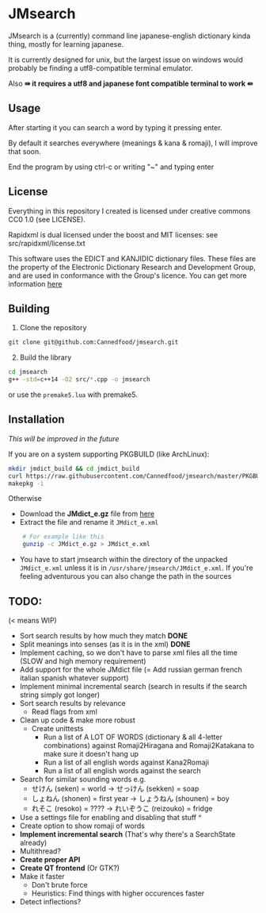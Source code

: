 # JMsearch

JMsearch is a (currently) command line japanese-english dictionary kinda thing, mostly for learning japanese.

It is currently designed for unix, but the largest issue on windows would probably be finding a utf8-compatible terminal emulator.

Also **⇛ it requires a utf8 and japanese font compatible terminal to work ⇚**

## Usage

After starting it you can search a word by typing it pressing enter.

By default it searches everywhere (meanings & kana & romaji), I will improve that soon.

End the program by using ctrl-c or writing "~" and typing enter

## License
Everything in this repository I created is licensed under creative commons CC0 1.0 (see LICENSE).

Rapidxml is dual licensed under the boost and MIT licenses: see src/rapidxml/license.txt

This software uses the EDICT and KANJIDIC dictionary files. These files are the property of the Electronic Dictionary Research and Development Group, and are used in conformance with the Group's licence. You can get more information [here](http://www.edrdg.org/jmdict/j_jmdict.html)

## Building

1. Clone the repository
```bash
git clone git@github.com:Cannedfood/jmsearch.git
```

2. Build the library
```bash
cd jmsearch
g++ -std=c++14 -O2 src/*.cpp -o jmsearch
```
or use the `premake5.lua` with premake5.

## Installation
*This will be improved in the future*

If you are on a system supporting PKGBUILD (like ArchLinux):
```bash
mkdir jmdict_build && cd jmdict_build
curl https://raw.githubusercontent.com/Cannedfood/jmsearch/master/PKGBUILD > PKGBUILD
makepkg -i
```

Otherwise
- Download the **JMdict_e.gz** file from [here](http://www.edrdg.org/jmdict/edict_doc.html)
- Extract the file and rename it `JMdict_e.xml`
```bash
	# For example like this
	gunzip -c JMdict_e.gz > JMdict_e.xml
```
- You have to start jmsearch within the directory of the unpacked `JMdict_e.xml` unless it is in `/usr/share/jmsearch/JMdict_e.xml`.
If you're feeling adventurous you can also change the path in the sources

## TODO:
(< means WIP)
- Sort search results by how much they match **DONE**
- Split meanings into senses (as it is in the xml) **DONE**
- Implement caching, so we don't have to parse xml files all the time (SLOW and high memory requirement)
- Add support for the whole JMdict file (= Add russian german french italian spanish whatever support)
- Implement minimal incremental search (search in results if the search string simply got longer)
- Sort search results by relevance
	- Read flags from xml
- Clean up code & make more robust
	- Create unittests
		- Run a list of A LOT OF WORDS (dictionary & all 4-letter combinations) against Romaji2Hiragana and Romaji2Katakana to make sure it doesn't hang up
		- Run a list of all english words against Kana2Romaji
		- Run a list of all english words against the search
- Search for similar sounding words e.g.
	- せけん (seken) = world -> せっけん (sekken) = soap
	- しょねん (shonen) = first year -> しょうねん (shounen) = boy
	- れそこ (resoko) = ???? -> れいぞうこ (reizouko) = fridge
- Use a settings file for enabling and disabling that stuff ^
- Create option to show romaji of words
- **Implement incremental search** (That's why there's a SearchState already)
- Multithread?
- **Create proper API**
- **Create QT frontend** (Or GTK?)
- Make it faster
	- Don't brute force
	- Heuristics: Find things with higher occurences faster
- Detect inflections?
